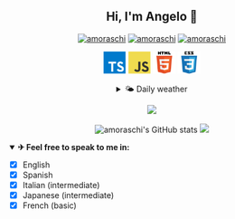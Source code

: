 <h2 align="center">Hi, I'm Angelo 👋</h2>

<p align="center">
  <a href="https://github.com/amoraschi"><img src="https://img.shields.io/badge/DISCORD-amoraschi-7289da?style=for-the-badge" alt="amoraschi"></a>
  <a href="https://github.com/amoraschi"><img src="https://hits.sh/github.com/amoraschi.svg?style=for-the-badge" alt="amoraschi"></a>
  <a href="https://github.com/amoraschi"><img src="https://img.shields.io/static/v1?label=Currently%20learning&message=react | typescript&color=blue&style=for-the-badge" alt="amoraschi" href=""></a>
</p>

<p align="center">
  <img src="https://raw.githubusercontent.com/devicons/devicon/master/icons/typescript/typescript-original.svg" alt="typescript" width="40" height="40"/>
  <img src="https://raw.githubusercontent.com/devicons/devicon/master/icons/javascript/javascript-original.svg" alt="javascript" width="40" height="40"/>
  <img src="https://raw.githubusercontent.com/devicons/devicon/master/icons/html5/html5-original-wordmark.svg" alt="html5" width="40" height="40"/>
  <img src="https://raw.githubusercontent.com/devicons/devicon/master/icons/css3/css3-original-wordmark.svg" alt="css3" width="40" height="40"/>
</p>

<!-- WEATHER -->
<details align="center">
  <summary>🌤️ Daily weather</summary>
  <p align="center">
    <a href="https://www.weatherapi.com/" target="_blank">
      <img src="https://cdn.weatherapi.com/weather/64x64/day/113.png" alt="Weather icon">
    </a>
    <br />
    <strong>2023/08/11 09:15</strong>
    <br />
    <strong>Today's forecast</strong>
    <br />
    Sunny - 25 ºC (77 ºF)
    <p align="center">🔼 46 ºC (114.8 ºF) 🔽 24.3 ºC (75.7 ºF)</p>
    <details align="center">
      <summary>📈 Forecast graph</summary>
      <img src="https://raw.githubusercontent.com/amoraschi/amoraschi/master/data/hourly.svg" alt="Hourly forecast">
    </details>
    <details align="center">
      <summary>🌍 Planetary information</summary>
      <p align="center">
        <img src="https://raw.githubusercontent.com/amoraschi/amoraschi/master/data/drawing.svg" alt="Sun and Moon">
      </p>
    </details>
  </p>
  <em>Powered by <a href="https://www.weatherapi.com/" title="Free Weather API">WeatherAPI.com</a> and <a href="https://www.icalendar37.net/lunar/app/" title="Lunar Calendar API">iCalendar</a></em>
</details>
<!-- WEATHER END -->

<p align="center">
  <img src="https://discord.c99.nl/widget/theme-2/329599889174691841.png">
</p>

<p align="center">
  <img src="https://github-readme-stats.vercel.app/api?username=amoraschi&show_icons=true&hide=&count_private=true&title_color=0891b2&text_color=ffffff&icon_color=0891b2&bg_color=1c1917&hide_border=true&show_icons=true" alt="amoraschi's GitHub stats" width="420px"/>
  <img src="https://github-readme-streak-stats.herokuapp.com/?user=amoraschi&stroke=ffffff&background=1c1917&ring=0891b2&fire=0891b2&currStreakNum=ffffff&currStreakLabel=0891b2&sideNums=ffffff&sideLabels=ffffff&dates=ffffff&hide_border=true" width="420px"/>
</p>

<details open>
  <summary><strong>✈ Feel free to speak to me in:</strong></summary>

  - [x] English
  - [x] Spanish
  - [x] Italian (intermediate)
  - [x] Japanese (intermediate)
  - [x] French (basic)
</details>
<!-- Hi, if you're reading this... -->
